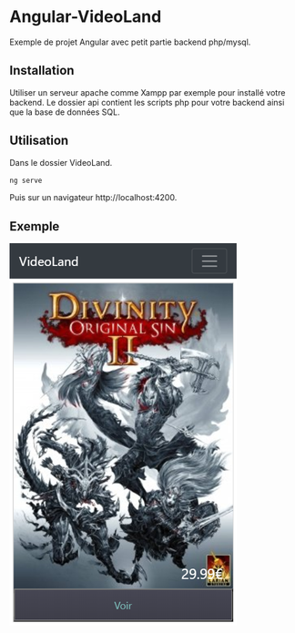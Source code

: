 # Angular-VideoLand

Exemple de projet Angular avec petit partie backend php/mysql.

## Installation

Utiliser un serveur apache comme Xampp par exemple pour installé votre backend.
Le dossier api contient les scripts php pour votre backend ainsi que la base de données SQL.

## Utilisation

Dans le dossier VideoLand.

```bash
ng serve
```
Puis sur un navigateur http://localhost:4200.


## Exemple 

![Image of App](Retour_ecran_mobile.png)
